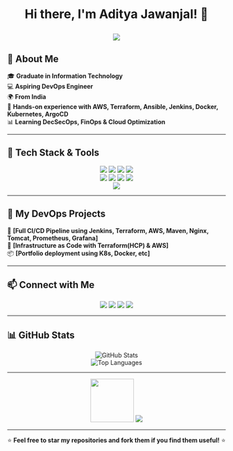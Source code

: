# <p align="center">Hi there, I'm Aditya Jawanjal! 👋</p>

<p align="center">
  <img src="https://readme-typing-svg.herokuapp.com?font=Fira+Code&size=24&pause=1000&color=F7F7F7&center=true&vCenter=true&width=600&lines=Hello+World!+I'm+Aditya+Jawanjal;DevOps+Enthusiast+%7C+Cloud+Engineer;Passionate+about+Automation+%26+Infrastructure;Let's+Build+Scalable+Systems!"/>
</p>

## 🚀 About Me

🎓 **Graduate in Information Technology**  
💻 **Aspiring DevOps Engineer**  
🌍 **From India**  
🔧 **Hands-on experience with AWS, Terraform, Ansible, Jenkins, Docker, Kubernetes, ArgoCD**  
📊 **Learning DecSecOps, FinOps & Cloud Optimization**

---

## 🔨 Tech Stack & Tools

<p align="center">
  <img src="https://img.shields.io/badge/AWS-232F3E?style=for-the-badge&logo=amazonaws&logoColor=white">
  <img src="https://img.shields.io/badge/Docker-2496ED?style=for-the-badge&logo=docker&logoColor=white">
  <img src="https://img.shields.io/badge/Kubernetes-326CE5?style=for-the-badge&logo=kubernetes&logoColor=white">
  <img src="https://img.shields.io/badge/Terraform-623CE4?style=for-the-badge&logo=terraform&logoColor=white">
  <br>
  <img src="https://img.shields.io/badge/Ansible-EE0000?style=for-the-badge&logo=ansible&logoColor=white">
  <img src="https://img.shields.io/badge/Prometheus-E6522C?style=for-the-badge&logo=prometheus&logoColor=white">
  <img src="https://img.shields.io/badge/Grafana-F46800?style=for-the-badge&logo=grafana&logoColor=white">
  <img src="https://img.shields.io/badge/Jenkins-D24939?style=for-the-badge&logo=jenkins&logoColor=white">
  <br>
  <img src="https://img.shields.io/badge/Linux-FCC624?style=for-the-badge&logo=linux&logoColor=black">
</p>
</table>

---

## 📌 My DevOps Projects

🚀 **[Full CI/CD Pipeline using Jenkins, Terraform, AWS, Maven, Nginx, Tomcat, Prometheus, Grafana]**  
🔧 **[Infrastructure as Code with Terraform(HCP) & AWS]**  
📦 **[Portfolio deployment using K8s, Docker, etc]**  

---

## 📫 Connect with Me

<p align="center">
  <a href="https://www.linkedin.com/in/aditya-jawanjal-b06ab5230/"><img src="https://img.shields.io/badge/LinkedIn-0077B5?style=for-the-badge&logo=linkedin&logoColor=white"></a>
  <a href="https://github.com/AdiJawanjal"><img src="https://img.shields.io/badge/GitHub-181717?style=for-the-badge&logo=github&logoColor=white"></a>
  <a href="https://aditya-jawanjal-portfolio.s3.us-east-1.amazonaws.com/index.html"><img src="https://img.shields.io/badge/Portfolio-FF5722?style=for-the-badge&logo=web&logoColor=white"></a>
  <a href="https://x.com/Adi_Jawanjal_"><img src="https://img.shields.io/badge/X-000000?style=for-the-badge&logo=x&logoColor=white"></a>
</p>

---

## 📊 GitHub Stats

<p align="center">
  <img src="https://github-readme-stats.vercel.app/api?username=adijawanjal&show_icons=true&theme=tokyonight" alt="GitHub Stats">
  <br>
  <img src="https://github-readme-stats.vercel.app/api/top-langs/?username=adijawanjal&layout=compact&theme=tokyonight" alt="Top Languages">
</p>

---

<p align="center">
  <img src="https://media.giphy.com/media/hvRJCLFzcasrR4ia7z/giphy.gif" width="100">
  <img src="https://readme-typing-svg.herokuapp.com?font=Fira+Code&size=22&pause=1000&color=F7F7F7&width=500&lines=DevOps+Engineer+in+Progress...;Cloud+Automation+Enthusiast;Building+Scalable+Infrastructure;Open+to+Collaboration!"/>
  <br>
</p>

---
<p align="center">⭐️ <b>Feel free to star my repositories and fork them if you find them useful!</b> ⭐️</p>

